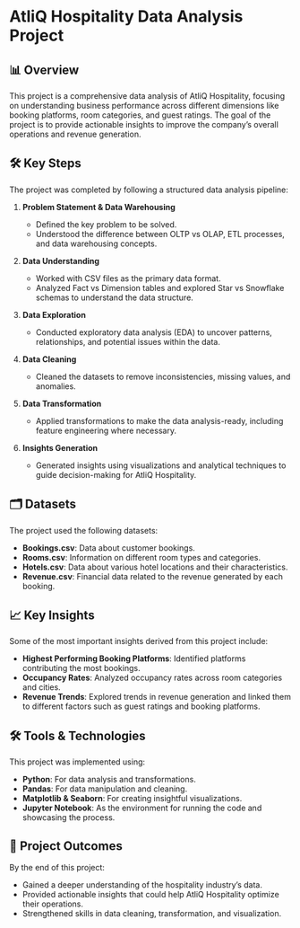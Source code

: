 

# AtliQ Hospitality Data Analysis Project

## 📊 Overview

This project is a comprehensive data analysis of AtliQ Hospitality, focusing on understanding business performance across different dimensions like booking platforms, room categories, and guest ratings. The goal of the project is to provide actionable insights to improve the company’s overall operations and revenue generation.

## 🛠️ Key Steps

The project was completed by following a structured data analysis pipeline:

1. **Problem Statement & Data Warehousing**
   - Defined the key problem to be solved.
   - Understood the difference between OLTP vs OLAP, ETL processes, and data warehousing concepts.
   
2. **Data Understanding**
   - Worked with CSV files as the primary data format.
   - Analyzed Fact vs Dimension tables and explored Star vs Snowflake schemas to understand the data structure.

3. **Data Exploration**
   - Conducted exploratory data analysis (EDA) to uncover patterns, relationships, and potential issues within the data.
   
4. **Data Cleaning**
   - Cleaned the datasets to remove inconsistencies, missing values, and anomalies.
   
5. **Data Transformation**
   - Applied transformations to make the data analysis-ready, including feature engineering where necessary.
   
6. **Insights Generation**
   - Generated insights using visualizations and analytical techniques to guide decision-making for AtliQ Hospitality.

## 🗂️ Datasets

The project used the following datasets:
- **Bookings.csv**: Data about customer bookings.
- **Rooms.csv**: Information on different room types and categories.
- **Hotels.csv**: Data about various hotel locations and their characteristics.
- **Revenue.csv**: Financial data related to the revenue generated by each booking.

## 📈 Key Insights

Some of the most important insights derived from this project include:
- **Highest Performing Booking Platforms**: Identified platforms contributing the most bookings.
- **Occupancy Rates**: Analyzed occupancy rates across room categories and cities.
- **Revenue Trends**: Explored trends in revenue generation and linked them to different factors such as guest ratings and booking platforms.

## 🛠️ Tools & Technologies

This project was implemented using:
- **Python**: For data analysis and transformations.
- **Pandas**: For data manipulation and cleaning.
- **Matplotlib & Seaborn**: For creating insightful visualizations.
- **Jupyter Notebook**: As the environment for running the code and showcasing the process.

## 🚀 Project Outcomes

By the end of this project:
- Gained a deeper understanding of the hospitality industry’s data.
- Provided actionable insights that could help AtliQ Hospitality optimize their operations.
- Strengthened skills in data cleaning, transformation, and visualization.




